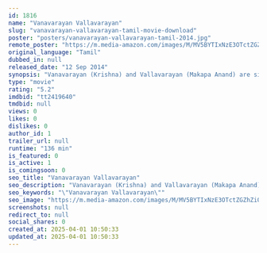 ```yaml
---
id: 1816
name: "Vanavarayan Vallavarayan"
slug: "vanavarayan-vallavarayan-tamil-movie-download"
poster: "posters/vanavarayan-vallavarayan-tamil-2014.jpg"
remote_poster: "https://m.media-amazon.com/images/M/MV5BYTIxNzE3OTctZGZhZi00NjkwLTljMWMtMGQ5NDQ5OGNiNGI3XkEyXkFqcGdeQXVyMTEzNzg0Mjkx._V1_SX300.jpg"
original_language: "Tamil"
dubbed_in: null
released_date: "12 Sep 2014"
synopsis: "Vanavarayan (Krishna) and Vallavarayan (Makapa Anand) are siblings and their unity seems to end with the same family that they belong to, and come across as arch rivals who bring the roof down in their fight. But they share a uniq..."
type: "movie"
rating: "5.2"
imdbid: "tt2419640"
tmdbid: null
views: 0
likes: 0
dislikes: 0
author_id: 1
trailer_url: null
runtime: "136 min"
is_featured: 0
is_active: 1
is_comingsoon: 0
seo_title: "Vanavarayan Vallavarayan"
seo_description: "Vanavarayan (Krishna) and Vallavarayan (Makapa Anand) are siblings and their unity seems to end with the same family that they belong to, and come across as arch rivals who bring the roof down in their fight. But they share a uniq..."
seo_keywords: "\"Vanavarayan Vallavarayan\""
seo_image: "https://m.media-amazon.com/images/M/MV5BYTIxNzE3OTctZGZhZi00NjkwLTljMWMtMGQ5NDQ5OGNiNGI3XkEyXkFqcGdeQXVyMTEzNzg0Mjkx._V1_SX300.jpg"
screenshots: null
redirect_to: null
social_shares: 0
created_at: 2025-04-01 10:50:33
updated_at: 2025-04-01 10:50:33
---
```


